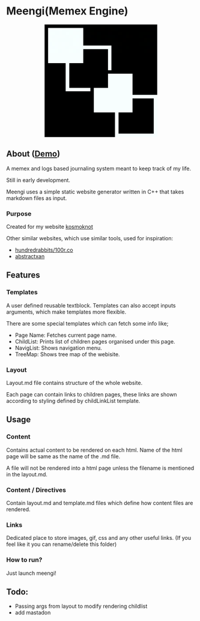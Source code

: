 # Meengi(Memex Engine)

<p align="center">
<img src="/links/images/meengi.png" alt="drawing" style="" width="300"/>
</p>

## About ([Demo](https://meengi.netlify.app/site/index.html))
A memex and logs based journaling system meant to keep track of my life.

Still in early development.

Meengi uses a simple static website generator written in C++ that takes markdown files as input.


### Purpose
Created for my website [kosmoknot](https://kosmoknot.netlify.app/)

Other similar websites, which use similar tools, used for inspiration:
- [hundredrabbits/100r.co](https://github.com/hundredrabbits/100r.co)
- [abstractxan](https://abstractxan.xyz)

## Features

### Templates
A user defined reusable textblock. Templates can also accept inputs arguments, which make templates more flexible.

There are some special templates which can fetch some info like;

- Page Name: Fetches current page name.
- ChildList: Prints list of children pages organised under this page.
- NavigList: Shows navigation menu.
- TreeMap:   Shows tree map of the webisite.

### Layout
Layout.md file contains structure of the whole website.

Each page can contain links to children pages, these links are shown according to styling defined by childLinkList template.

## Usage
### Content
Contains actual content to be rendered on each html. Name of the html page will be same as the name of the .md file.

A file will not be rendered into a html page unless the filename is mentioned in the layout.md.

### Content / Directives
Contain layout.md and template.md files which define how content files are rendered.

### Links
Dedicated place to store images, gif, css and any other useful links. (If you feel like it you can rename/delete this folder)

### How to run?
Just launch meengi!

## Todo:
- Passing args from layout to modify rendering childlist
- add mastadon
